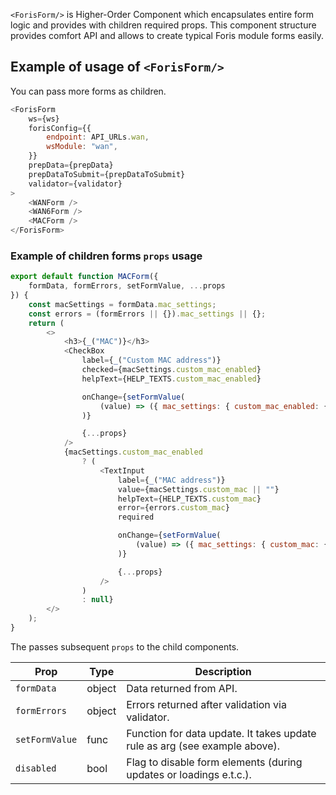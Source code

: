 `<ForisForm/>` is Higher-Order Component which encapsulates entire form logic and provides with children required props.
This component structure provides comfort API and allows to create typical Foris module forms easily.

## Example of usage of `<ForisForm/>`
You can pass more forms as children.
```js
<ForisForm
    ws={ws}
    forisConfig={{
        endpoint: API_URLs.wan,
        wsModule: "wan",
    }}
    prepData={prepData}
    prepDataToSubmit={prepDataToSubmit}
    validator={validator}
>
    <WANForm />
    <WAN6Form />
    <MACForm />
</ForisForm>
```

### Example of children forms `props` usage

```js
export default function MACForm({
    formData, formErrors, setFormValue, ...props
}) {
    const macSettings = formData.mac_settings;
    const errors = (formErrors || {}).mac_settings || {};
    return (
        <>
            <h3>{_("MAC")}</h3>
            <CheckBox
                label={_("Custom MAC address")}
                checked={macSettings.custom_mac_enabled}
                helpText={HELP_TEXTS.custom_mac_enabled}

                onChange={setFormValue(
                    (value) => ({ mac_settings: { custom_mac_enabled: { $set: value } } }),
                )}

                {...props}
            />
            {macSettings.custom_mac_enabled
                ? (
                    <TextInput
                        label={_("MAC address")}
                        value={macSettings.custom_mac || ""}
                        helpText={HELP_TEXTS.custom_mac}
                        error={errors.custom_mac}
                        required

                        onChange={setFormValue(
                            (value) => ({ mac_settings: { custom_mac: { $set: value } } }),
                        )}

                        {...props}
                    />
                )
                : null}
        </>
    );
}
```
The <ForisForm/> passes subsequent `props` to the child components.

| Prop           | Type   | Description                                                                |
|----------------|--------|----------------------------------------------------------------------------|
| `formData`     | object | Data returned from API.                                                    |
| `formErrors`   | object | Errors returned after validation via validator.                            |
| `setFormValue` | func   | Function for data update. It takes update rule as arg (see example above). |
| `disabled`     | bool   | Flag to disable form elements (during updates or loadings e.t.c.).         |
